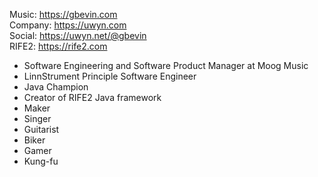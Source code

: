 Music: https://gbevin.com  
Company: https://uwyn.com  
Social: https://uwyn.net/@gbevin  
RIFE2: https://rife2.com  

* Software Engineering and Software Product Manager at Moog Music
* LinnStrument Principle Software Engineer
* Java Champion
* Creator of RIFE2 Java framework
* Maker
* Singer
* Guitarist
* Biker
* Gamer
* Kung-fu
